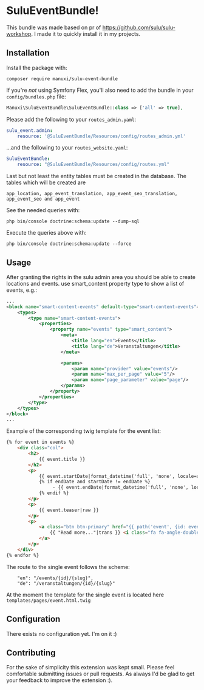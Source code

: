 # SuluEventBundle!
This bundle was made based on pr of https://github.com/sulu/sulu-workshop. 
I made it to quickly install it in my projects.

## Installation
Install the package with:
```console
composer require manuxi/sulu-event-bundle
```
If you're *not* using Symfony Flex, you'll also
need to add the bundle in your `config/bundles.php` file:
```php
Manuxi\SuluEventBundle\SuluEventBundle::class => ['all' => true],
```
Please add the following to your `routes_admin.yaml`:
```yaml
sulu_event.admin:
    resource: '@SuluEventBundle/Resources/config/routes_admin.yml'
```
...and the following to your `routes_website.yaml`:
```yaml
SuluEventBundle:
    resource: "@SuluEventBundle/Resources/config/routes.yml"
```
Last but not least the entity tables must be created in the database.
The tables which will be created are 
```
app_location, app_event_translation, app_event_seo_translation, app_event_seo and app_event
```
See the needed queries with:
```console
php bin/console doctrine:schema:update --dump-sql
```
Execute the queries above with:
```console
php bin/console doctrine:schema:update --force
```

## Usage
After granting the rights in the sulu admin area you should be able to create locations and events.
use smart_content property type to show a list of events, e.g.:
```xml
...
<block name="smart-content-events" default-type="smart-content-events">
    <types>
        <type name="smart-content-events">
            <properties>
                <property name="events" type="smart_content">
                    <meta>
                        <title lang="en">Events</title>
                        <title lang="de">Veranstaltungen</title>
                    </meta>

                    <params>
                        <param name="provider" value="events"/>
                        <param name="max_per_page" value="5"/>
                        <param name="page_parameter" value="page"/>
                    </params>
                </property>
            </properties>
        </type>
    </types>
</block>
...
```
Example of the corresponding twig template for the event list:
```html
{% for event in events %}
    <div class="col">
        <h2>
            {{ event.title }}
        </h2>
        <p>
            {{ event.startDate|format_datetime('full', 'none', locale=app.request.getLocale()) }}
            {% if endDate and startDate != endDate %}
                 - {{ event.endDate|format_datetime('full', 'none', locale=app.request.getLocale()) }}
            {% endif %}
        </p>
        <p>
            {{ event.teaser|raw }}
        </p>
        <p>
            <a class="btn btn-primary" href="{{ path('event', {id: event.id, slug: event.title|slugify}) }}" role="button">
                {{ "Read more..."|trans }} <i class="fa fa-angle-double-right"></i>
            </a>
        </p>
    </div>
{% endfor %}
```
The route to the single event follows the scheme:
```
    "en": "/events/{id}/{slug}",
    "de": "/veranstaltungen/{id}/{slug}"
```
At the moment the template for the single event is located here
`templates/pages/event.html.twig`

## Configuration
There exists no configuration yet. I'm on it :)

## Contributing
For the sake of simplicity this extension was kept small.
Please feel comfortable submitting issues or pull requests. As always I'd be glad to get your feedback to improve the extension :).
